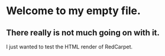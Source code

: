 # Welcome to my empty file.
## There really is not much going on with it.

I just wanted to test the HTML render of RedCarpet.